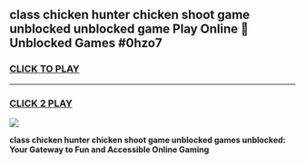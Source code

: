 
## class chicken hunter chicken shoot game unblocked unblocked game Play Online 👋 Unblocked Games #0hzo7
<h3>
<a href="https://premium.freeplayer.one?title=class_chicken_hunter_chicken_shoot_game_unblocked&ref=21F">CLICK TO PLAY</a></h3>
<hr>

<h3>
<a href="https://premium.freeplayer.one?title=class_chicken_hunter_chicken_shoot_game_unblocked&ref=21F">CLICK 2 PLAY</a>
  
</h3>

<a href="https://premium.freeplayer.one?title=class_chicken_hunter_chicken_shoot_game_unblocked&ref=21F/"><img src="https://clearcache.store/games.png"></a>


**class chicken hunter chicken shoot game unblocked games unblocked: Your Gateway to Fun and Accessible Online Gaming**
